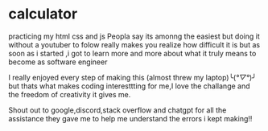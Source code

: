 # calculator
practicing my html css and js
Peopla say its amonng the easiest but doing it without a youtuber to folow really makes you realize how difficult it is but as soon as i started ,i got to learn more and more about what it truly means to become as software engineer

I really enjoyed every step of making this (almost threw my laptop)╰(*°▽°*)╯ but thats what makes coding interesttting for me,I love the challange  and the freedom of creativity it gives me.

Shout out to google,discord,stack overflow and chatgpt for all the assistance they gave me to help me understand the errors i kept making!!